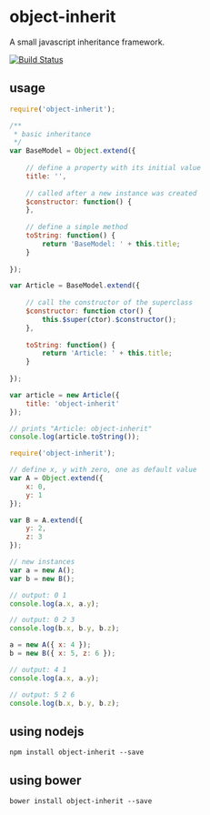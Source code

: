 # object-inherit

A small javascript inheritance framework.

[![Build Status](https://travis-ci.org/rstiller/object-inherit.svg?branch=master)](https://travis-ci.org/rstiller/object-inherit)

## usage

```javascript
require('object-inherit');

/**
 * basic inheritance
 */
var BaseModel = Object.extend({
    
    // define a property with its initial value
    title: '',
    
    // called after a new instance was created
    $constructor: function() {
    },
    
    // define a simple method
    toString: function() {
        return 'BaseModel: ' + this.title;
    }
    
});

var Article = BaseModel.extend({
    
    // call the constructor of the superclass
    $constructor: function ctor() {
        this.$super(ctor).$constructor();
    },
    
    toString: function() {
        return 'Article: ' + this.title;
    }
    
});

var article = new Article({
    title: 'object-inherit'
});

// prints "Article: object-inherit"
console.log(article.toString());
```

```javascript
require('object-inherit');

// define x, y with zero, one as default value
var A = Object.extend({
    x: 0,
    y: 1
});

var B = A.extend({
    y: 2,
    z: 3
});

// new instances
var a = new A();
var b = new B();

// output: 0 1
console.log(a.x, a.y);

// output: 0 2 3
console.log(b.x, b.y, b.z);

a = new A({ x: 4 });
b = new B({ x: 5, z: 6 });

// output: 4 1
console.log(a.x, a.y);

// output: 5 2 6
console.log(b.x, b.y, b.z);
```

## using nodejs

```text
npm install object-inherit --save
```

## using bower

```text
bower install object-inherit --save
```
